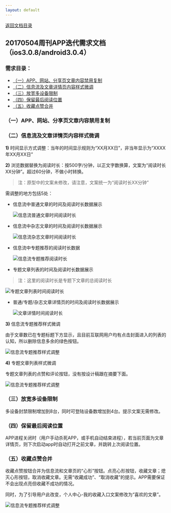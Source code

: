 ```yaml
---
layout: default
---
```

[返回文档目录](../)

## 20170504周刊APP迭代需求文档（ios3.0.8/android3.0.4）

### 需求目录：
* [（一）APP、网站、分享页文章内容禁用复制](#一app网站分享页文章内容禁用复制)
* [（二）信息流及文章详情页内容样式微调](#二信息流及文章详情页内容样式微调)
* [（三）放宽多设备限制](#三放宽多设备限制)
* [（四）保留最后阅读位置](#四保留最后阅读位置)
* [（五）收藏点赞合并](#五收藏点赞合并)

### （一）APP、网站、分享页文章内容禁用复制

### （二）信息流及文章详情页内容样式微调

**1)** 时间显示方式调整：当年的时间显示规则为“XX月XX日”，非当年显示为“XXXX年XX月XX日”  

**2)** 浏览数据替换为阅读时长：按500字/分钟，以正文字数换算，文案为“阅读时长XX分钟”。超过60分钟，不做小时转换。   
>注：原型中的文案未修改，请注意，文案统一为“阅读时长XX分钟”

需调整的地方包括5处：

* 信息流中普通文章的时间及阅读时长数据展示  

  ![信息流普通文章时间阅读时长](../resource/weekly-20170504-feednormal.png)

* 信息流中杂志文章的时间及阅读时长数据展示  

  ![信息流杂志文章时间阅读时长](../resource/weekly-20170504-feedmagazine.png)

* 信息流中专题推荐的阅读时长数据

  ![信息流专题推荐阅读时长](../resource/weekly-20170504-feedtopic.png)

* 专题文章列表的时间及阅读时长数据展示
> 注：这里的阅读时长是专题下文章的总阅读时长  

  ![专题文章列表时间阅读时长](../resource/weekly-20170504-topicarticle.png)

* 普通/专题/杂志文章详情页的时间及阅读时长数据展示  

  ![文章详情时间阅读时长](../resource/weekly-20170504-articlecontent.png)

**3)** 信息流专题推荐样式微调  

由于文章数已在专题标题下方显示，且目前互联网用户均有点击封面进入的列表的认知，所以删除信息多余的绿色按钮。

![信息流专题推荐样式调整](../resource/weekly-20170504-feedtopic-modification.png)

**4)** 专题文章列表样式微调  

专题文章列表的点赞和评论按钮，没有按设计稿跟在摘要下面。

![信息流专题推荐样式调整](../resource/weekly-20170504-topicarticle-modification.png)

### （三）放宽多设备限制

多设备封禁限制增加到8台，同时可登陆设备数增加到4台。提示文案无需修改。

### （四）保留最后阅读位置  
APP进程关闭时（用户手动杀死APP，或手机自动结束进程），若当前页面为文章详情页，则下次启动app时自动打开之前文章，并跳转上次阅读位置。

### （五）收藏点赞合并

收藏点赞按钮合并为信息流和文章页的“心形”按钮。点亮心形按钮，收藏文章；熄灭心形按钮，取消收藏文章。无需“收藏成功”、“取消收藏”的提示。APP需要保证不会出现点亮但收藏不成功的情况。

同时，为了引导用户此改变，个人中心-我的收藏入口文案修改为“喜欢的文章”。

![信息流专题推荐样式调整](../resource/weekly-20170504-likedarticle.png)

